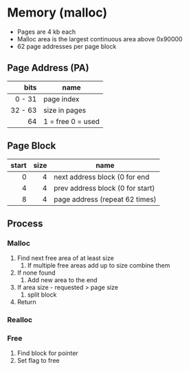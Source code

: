 # Memory (malloc)

- Pages are 4 kb each
- Malloc area is the largest continuous area above 0x90000
- 62 page addresses per page block

## Page Address (PA)

|    bits | name              |
| ------: | ----------------- |
|  0 - 31 | page index        |
| 32 - 63 | size in pages     |
|      64 | 1 = free 0 = used |

## Page Block

| start | size | name                             |
| ----: | ---: | -------------------------------- |
|     0 |    4 | next address block (0 for end    |
|     4 |    4 | prev address block (0 for start) |
|     8 |    4 | page address (repeat 62 times)   |

## Process

### Malloc

1. Find next free area of at least size
   1. If multiple free areas add up to size combine them
2. If none found
   1. Add new area to the end
3. If area size - requested > page size
   1. split block
4. Return

### Realloc

### Free

1. Find block for pointer
2. Set flag to free
